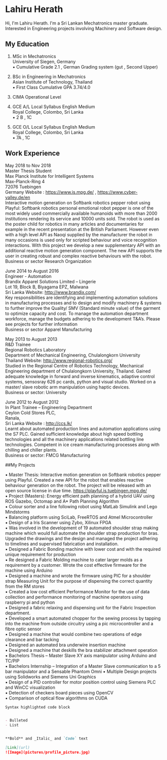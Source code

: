 # Lahiru Herath

Hi, I'm Lahiru Herath. I'm a Sri Lankan Mechatronics master graduate. Interested in Engineering projects involving Machinery and Software design. 


## My Education

1.  MSc in Mechatronics<br/>
    University of Siegen, Germany<br/>
    ▪ Cumulative Grade 2.1 , German Grading system (gut , Second Upper)

2.  BSc in Engineering in Mechatronics<br/>
    Asian Institute of Technology, Thailand<br/>
    ▪ First Class Cumulative GPA 3.74/4.0

3.  CIMA Operational Level

4.  GCE A/L Local Syllabus English Medium<br/>
    Royal College, Colombo, Sri Lanka<br/>
    ▪ 2 B , 1C
    
5.  GCE O/L Local Syllabus English Medium<br/>
    Royal College, Colombo, Sri Lanka<br/>
    ▪ 7A , 1C

## Work Experience 

May 2018 to Nov 2018<br/>
Master Thesis Student<br/>
Max Planck Institute for Intelligent Systems<br/>
Max-Planck-Ring 4<br/>
72076 Tuebingen<br/>
Germany Website : https://www.is.mpg.de/ , https://www.cyber-valley.de/en<br/>
Interactive motion generation on Softbank robotics pepper robot using Playful: Softbank robotics personal emotional robot pepper is one of the most widely used commercially available humanoids with more than 2000 institutions rendering its service and 10000 units sold. The robot is used as the poster child for robotics in many articles and documentaries for example in the recent presentation at the British Parliament. However even with a high level API as Naoqi supplied by the manufacturer the robot in many occasions is used only for scripted behaviour and voice recognition interactions. With this project we develop a new supplementary API with an additional reactive motion generation component. The new API supports the user in creating robust and complex reactive behaviours with the robot.<br/>
Business or sector Research Organization

June 2014 to August 2016<br/>
Engineer - Automation<br/>
Brandix Apparel Solutions Limited – Lingerie<br/>
Lot 19, Block B, Biyagama EPZ, Malwana<br/>
Sri Lanka Website: http://www.brandix.com/<br/>
Key responsibilities are identifying and implementing automation solutions in manufacturing processes and to design and modify machinery & systems to further improve the Quality/ SMV (Standard minute value) of the garment to optimize capacity and cost. To manage the automation department workforce, manage the budgets adhering to the development T&A’s. Please see projects for further information<br/>
Business or sector Apparel Manufacturing

May 2013 to August 2013<br/>
R&D Trainee<br/>
Regional Robotics Laboratory<br/>
Department of Mechanical Engineering, Chulalongkorn University<br/>
Thailand Website: http://www.regional-robotics.org/<br/>
Studied in the Regional Centre of Robotics Technology, Mechanical Engineering department of Chulalongkorn University, Thailand. Gained adequate knowledge in forward and inverse kinematics, adaptive control systems, sensosray 626 pc cards, python and visual studio. Worked on a master/ slave robotic arm manipulation using haptic devices.<br/>
Business or sector: University

June 2012 to August 2012<br/>
In Plant Trainee – Engineering Department<br/>
Ceylon Cold Stores PLC,<br/>
Ranala,<br/>
Sri Lanka Website : http://ccs.lk/<br/>
Learnt about automated production lines and automation applications using the S7 PLC. Gained sufficient knowledge about high speed bottling technologies and all the machinery applications related bottling line technologies. Competent in ice cream manufacturing processes along with chilling and chiller plants.<br/>
Business or sector: FMCG Manufacturing

##My Projects

▪   Master Thesis: Interactive motion generation on Softbank robotics pepper using Playful. Created a new API for the robot that enables reactive behaviour generation on the robot. The project will be released with an open source license in due time. https://playful.is.tuebingen.mpg.de/<br/>
▪   Project (Masters): Energy efficient path planning of a hybrid UAV using ROS Gazebo, Octomap and A* Path Planning Algorithm<br/>
▪   Colour sorter and a line following robot using MatLab Simulink and Lego Mindstorms<br/>
▪   Balancing platform using SciLab, FreeRTOS and Atmel Microcontroller<br/>
▪   Design of a Iris Scanner using Zybo, Xilinux FPGA<br/>
▪   Was involved in the development of 19 automated shoulder strap making machine which would full automate the shoulder strap production for bras. Upgraded the drawings and the design and managed the project adhering to timelines and supervised fabrication and installation.<br/>
▪   Designed a Fabric Bonding machine with lower cost and with the required unique requirement for production<br/>
▪   Re designed a Fabric Molding machine to cater larger molds as a requirement by a customer. Wrote the cost effective firmware for the machine using Arduino<br/>
▪   Designed a machine and wrote the firmware using PIC for a shoulder strap Measuring Unit for the purpose of dispensing the correct quantity from the RM stores<br/>
▪   Created a low cost efficient Performance Monitor for the use of data collection and performance monitoring of machine operators using raspberry pi and python<br/>
▪   Designed a fabric relaxing and dispensing unit for the Fabric Inspection department.<br/>
▪   Developed a smart automated chopper for the sewing process by tapping into the machine from outside circuitry using a pic microcontroller and a fibre optic sensor<br/>
▪   Designed a machine that would combine two operations of edge clearance and bar tacking<br/>
▪   Designed an automated bra underwire insertion machine<br/>
▪   Designed a machine that deskills the bra stabilizer attachment operation<br/>
▪   Bachelors Thesis – Master Slave XY axis manipulator using Arduino and TC/PIP<br/>
▪   Bachelors Internship – Integration of a Master Slave communication to a 5 bar manipulator and a Sensable Phantom Omni
▪   Multiple Design projects using Solidworks and Siemens Uni Graphics<br/>
▪   Design of a PID controller for motor position control using Siemens PLC and WinCC visualization<br/>
▪   Detection of checkers board pieces using OpenCV<br/>
▪   Comparison of optical flow algorithms on CUDA<br/>

```markdown
Syntax highlighted code block


- Bulleted
- List


**Bold** and _Italic_ and `Code` text

[Link](url) 
![Image](pictures/profile_picture.jpg)
```



